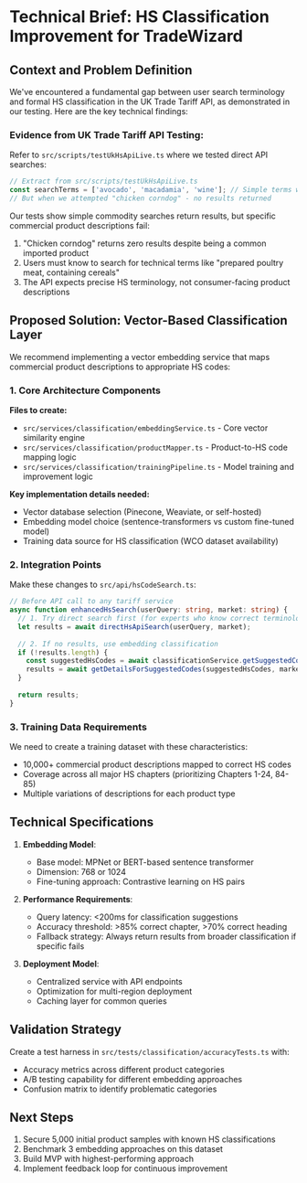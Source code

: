 # Technical Brief: HS Classification Improvement for TradeWizard

## Context and Problem Definition

We've encountered a fundamental gap between user search terminology and formal HS classification in the UK Trade Tariff API, as demonstrated in our testing. Here are the key technical findings:

### Evidence from UK Trade Tariff API Testing:

Refer to `src/scripts/testUkHsApiLive.ts` where we tested direct API searches:

```typescript
// Extract from src/scripts/testUkHsApiLive.ts
const searchTerms = ['avocado', 'macadamia', 'wine']; // Simple terms work
// But when we attempted "chicken corndog" - no results returned
```

Our tests show simple commodity searches return results, but specific commercial product descriptions fail:

1. "Chicken corndog" returns zero results despite being a common imported product
2. Users must know to search for technical terms like "prepared poultry meat, containing cereals"
3. The API expects precise HS terminology, not consumer-facing product descriptions

## Proposed Solution: Vector-Based Classification Layer

We recommend implementing a vector embedding service that maps commercial product descriptions to appropriate HS codes:

### 1. Core Architecture Components

**Files to create:**
- `src/services/classification/embeddingService.ts` - Core vector similarity engine
- `src/services/classification/productMapper.ts` - Product-to-HS code mapping logic
- `src/services/classification/trainingPipeline.ts` - Model training and improvement logic

**Key implementation details needed:**
- Vector database selection (Pinecone, Weaviate, or self-hosted)
- Embedding model choice (sentence-transformers vs custom fine-tuned model)
- Training data source for HS classification (WCO dataset availability)

### 2. Integration Points

Make these changes to `src/api/hsCodeSearch.ts`:

```typescript
// Before API call to any tariff service
async function enhancedHsSearch(userQuery: string, market: string) {
  // 1. Try direct search first (for experts who know correct terminology)
  let results = await directHsApiSearch(userQuery, market);
  
  // 2. If no results, use embedding classification
  if (!results.length) {
    const suggestedHsCodes = await classificationService.getSuggestedCodes(userQuery);
    results = await getDetailsForSuggestedCodes(suggestedHsCodes, market);
  }
  
  return results;
}
```

### 3. Training Data Requirements

We need to create a training dataset with these characteristics:
- 10,000+ commercial product descriptions mapped to correct HS codes
- Coverage across all major HS chapters (prioritizing Chapters 1-24, 84-85)
- Multiple variations of descriptions for each product type

## Technical Specifications

1. **Embedding Model**: 
   - Base model: MPNet or BERT-based sentence transformer
   - Dimension: 768 or 1024
   - Fine-tuning approach: Contrastive learning on HS pairs

2. **Performance Requirements**:
   - Query latency: <200ms for classification suggestions
   - Accuracy threshold: >85% correct chapter, >70% correct heading
   - Fallback strategy: Always return results from broader classification if specific fails

3. **Deployment Model**:
   - Centralized service with API endpoints
   - Optimization for multi-region deployment
   - Caching layer for common queries

## Validation Strategy

Create a test harness in `src/tests/classification/accuracyTests.ts` with:
- Accuracy metrics across different product categories
- A/B testing capability for different embedding approaches
- Confusion matrix to identify problematic categories

## Next Steps

1. Secure 5,000 initial product samples with known HS classifications
2. Benchmark 3 embedding approaches on this dataset
3. Build MVP with highest-performing approach
4. Implement feedback loop for continuous improvement 